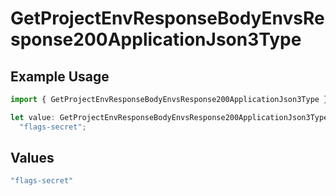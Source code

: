 # GetProjectEnvResponseBodyEnvsResponse200ApplicationJson3Type

## Example Usage

```typescript
import { GetProjectEnvResponseBodyEnvsResponse200ApplicationJson3Type } from "@vercel/sdk/models/operations";

let value: GetProjectEnvResponseBodyEnvsResponse200ApplicationJson3Type =
  "flags-secret";
```

## Values

```typescript
"flags-secret"
```